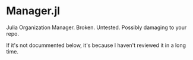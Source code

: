 # Manager.jl

Julia Organization Manager. Broken. Untested. Possibly damaging to your repo.

If it's not docummented below, it's because I haven't reviewed it in a long time.